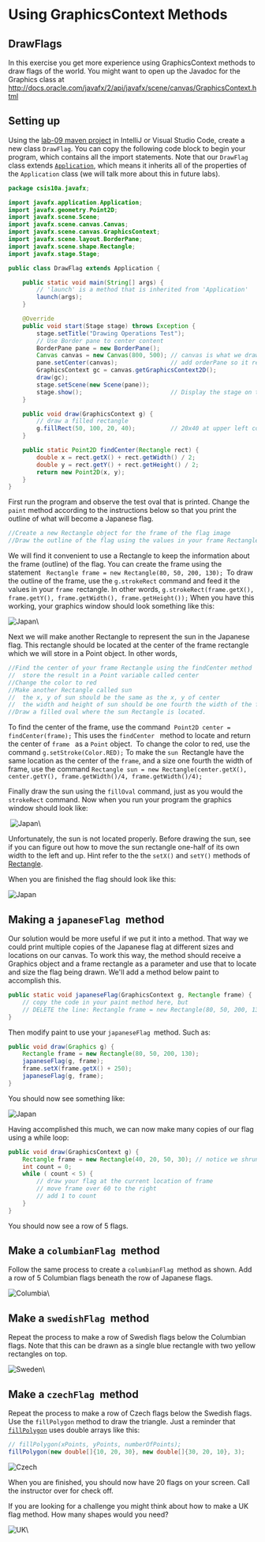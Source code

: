# Using GraphicsContext Methods

## DrawFlags

In this exercise you get more experience using GraphicsContext methods to draw flags of the world. You might want to open up the Javadoc for
the Graphics class at <http://docs.oracle.com/javafx/2/api/javafx/scene/canvas/GraphicsContext.html>

## Setting up

Using the [lab-09 maven project](https://github.com/mpc-csis/csis10a-lab-09) in IntelliJ or Visual Studio Code, create a new class `DrawFlag`. You can copy the following code block to begin your program, which contains all the import
statements. Note that our `DrawFlag ` class extends [`Application`](http://docs.oracle.com/javafx/2/api/javafx/application/Application.html), which means it inherits all of the properties of the `Application` class (we will talk more about this in future labs).

```java
package csis10a.javafx;

import javafx.application.Application;
import javafx.geometry.Point2D;
import javafx.scene.Scene;
import javafx.scene.canvas.Canvas;
import javafx.scene.canvas.GraphicsContext;
import javafx.scene.layout.BorderPane;
import javafx.scene.shape.Rectangle;
import javafx.stage.Stage;

public class DrawFlag extends Application {

    public static void main(String[] args) {
        // 'launch' is a method that is inherited from 'Application'
        launch(args);
    }

    @Override
    public void start(Stage stage) throws Exception {
        stage.setTitle("Drawing Operations Test");
        // Use Border pane to center content
        BorderPane pane = new BorderPane();
        Canvas canvas = new Canvas(800, 500); // canvas is what we draw our pictures on
        pane.setCenter(canvas);               // add orderPane so it resizes correctly
        GraphicsContext gc = canvas.getGraphicsContext2D();
        draw(gc);
        stage.setScene(new Scene(pane));
        stage.show();                         // Display the stage on the screen
    }

    public void draw(GraphicsContext g) {
        // draw a filled rectangle
        g.fillRect(50, 100, 20, 40);          // 20x40 at upper left corner (50,100)
    }

    public static Point2D findCenter(Rectangle rect) {
        double x = rect.getX() + rect.getWidth() / 2;
        double y = rect.getY() + rect.getHeight() / 2;
        return new Point2D(x, y);
    }
}           
```
                

First run the program and observe the test oval that is printed. Change the `paint` method according to the instructions below so that you print the outline of what will become a Japanese flag. 

```java
//Create a new Rectangle object for the frame of the flag image
//Draw the outline of the flag using the values in your frame Rectangle
```


We will find it convenient to use a Rectangle to keep the information about the frame (outline) of the flag. You can create the frame using the statement   `Rectangle frame = new Rectangle(80, 50, 200, 130); `To draw the outline of the frame, use the `g.strokeRect` command and feed it the values in your `frame `rectangle. In other words, `g.strokeRect(frame.getX(), frame.getY(), frame.getWidth(), frame.getHeight());` When you have this working, your graphics window should look something like
this:

![Japan](src/site/assets/images/japan2.jpg)\

Next we will make another Rectangle to represent the sun in the Japanese flag. This rectangle should be located at the center of the frame rectangle which we will store in a Point object. In other words,

```java
//Find the center of your frame Rectangle using the findCenter method
//  store the result in a Point variable called center
//Change the color to red
//Make another Rectangle called sun
//  the x, y of sun should be the same as the x, y of center
//  the width and height of sun should be one fourth the width of the frame Rectangle
//Draw a filled oval where the sun Rectangle is located.
```

To find the center of the frame, use the command  `Point2D center = findCenter(frame);` This uses the `findCenter ` method to locate and return the center of `frame ` as a ` Point ` object.  To change the color to red, use the command `g.setStroke(Color.RED);` To make the `sun `Rectangle have the same location as the center of the `frame`, and a size one fourth the width of frame, use the command `Rectangle sun = new Rectangle(center.getX(), center.getY(), frame.getWidth()/4, frame.getWidth()/4);`

Finally draw the sun using the `fillOval` command, just as you would the `strokeRect` command. Now when you run your program the graphics window should look like:

 ![Japan](src/site/assets/images/japan1.jpg)\

Unfortunately, the sun is not located properly. Before drawing the sun, see if you can figure out how to move the sun rectangle one-half of its own width to the left and up. Hint refer to the the `setX()` and `setY()` methods of [Rectangle](http://docs.oracle.com/javafx/2/api/javafx/scene/shape/Rectangle.html).


When you are finished the flag should look like this:

![Japan](src/site/assets/images/japan.jpg)


## Making a `japaneseFlag `method

Our solution would be more useful if we put it into a method. That way we could print multiple copies of the Japanese flag at different sizes and locations on our canvas. To work this way, the method should receive a Graphics object and a frame rectangle as a parameter and use that to locate and size the flag being drawn. We'll add a method below paint to accomplish this.

```java
public static void japaneseFlag(GraphicsContext g, Rectangle frame) {
    // copy the code in your paint method here, but 
    // DELETE the line: Rectangle frame = new Rectangle(80, 50, 200, 130); after you paste it
}
```

Then modify paint to use your `japaneseFlag `method. Such as:

```java
public void draw(Graphics g) {
    Rectangle frame = new Rectangle(80, 50, 200, 130);
    japaneseFlag(g, frame);
    frame.setX(frame.getX() + 250);
    japaneseFlag(g, frame);
}
```

You should now see something like:

![Japan](src/site/assets/images/japan3.jpg)

Having accomplished this much, we can now make many copies of our flag using a while loop:

```java
public void draw(GraphicsContext g) {
    Rectangle frame = new Rectangle(40, 20, 50, 30); // notice we shrunk the flag
    int count = 0;
    while ( count < 5) {
        // draw your flag at the current location of frame
        // move frame over 60 to the right
        // add 1 to count
    }
}
```

You should now see a row of 5 flags.

## Make a `columbianFlag `method

Follow the same process to create a `columbianFlag `method as shown. Add a row of 5 Columbian flags beneath the row of Japanese flags.

![Columbia](src/site/assets/images/columbia.jpg)\

## Make a `swedishFlag `method

Repeat the process to make a row of Swedish flags below the Columbian flags. Note that this can be drawn as a single blue rectangle with two yellow rectangles on top.

![Sweden](src/site/assets/images/sweden.jpg)\


## Make a `czechFlag `method

Repeat the process to make a row of Czech flags below the Swedish flags. Use the `fillPolygon` method to draw the triangle. Just a reminder that [`fillPolygon`](http://docs.oracle.com/javafx/2/api/javafx/scene/canvas/GraphicsContext.html#fillPolygon(double%5B%5D,%20double%5B%5D,%20int)) uses double arrays like this:

```java
// fillPolygon(xPoints, yPoints, numberOfPoints);
fillPolygon(new double[]{10, 20, 30}, new double[]{30, 20, 10}, 3);
```
                
![Czech](src/site/assets/images/czech.jpg)


When you are finished, you should now have 20 flags on your screen. Call the instructor over for check off.

If you are looking for a challenge you might think about how to make a UK flag method. How many shapes would you need?

![UK](src/site/assets/images/uk.jpg)\
